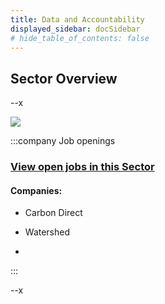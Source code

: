 ```yaml
---
title: Data and Accountability
displayed_sidebar: docSidebar
# hide_table_of_contents: false
---
```


## Sector Overview

--x

![](/../static/img/journalism.jpg)

:::company Job openings
### [View open jobs in this Sector](https://climatebase.org/jobs?l=&q=&sectors=Media+%26+Journalism&p=0&remote=false)

#### Companies:

- Carbon Direct

- Watershed

-

:::



--x
